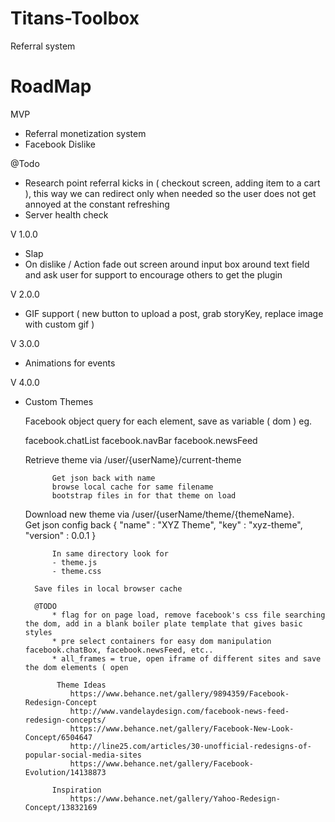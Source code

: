 # Titans-Toolbox
Referral system

# RoadMap

MVP
* Referral monetization system
* Facebook Dislike

@Todo 
* Research point referral kicks in ( checkout screen, adding item to a cart ), this way we can redirect only when needed so the user does not get annoyed at the constant refreshing
* Server health check

V 1.0.0
* Slap
* On dislike / Action fade out screen around input box around text field and ask user for support to encourage others to get the plugin

V 2.0.0 
* GIF support ( new button to upload a post, grab storyKey, replace image with custom gif )
    
V 3.0.0
* Animations for events

V 4.0.0
* Custom Themes

    Facebook object query for each element, save as variable ( dom ) eg.
    
    facebook.chatList
    facebook.navBar
    facebook.newsFeed

    Retrieve theme via /user/{userName}/current-theme
            
            Get json back with name
            browse local cache for same filename
            bootstrap files in for that theme on load

    Download new theme via /user/{userName/theme/{themeName}.   
        Get json config back 
            {
                "name" : "XYZ Theme",
                "key"  : "xyz-theme",
                "version" : 0.0.1
            }
            
            In same directory look for
            - theme.js
            - theme.css
            
        Save files in local browser cache
        
        @TODO 
            * flag for on page load, remove facebook's css file searching the dom, add in a blank boiler plate template that gives basic styles
            * pre select containers for easy dom manipulation facebook.chatBox, facebook.newsFeed, etc..
            * all_frames = true, open iframe of different sites and save the dom elements ( open
             
             Theme Ideas 
                https://www.behance.net/gallery/9894359/Facebook-Redesign-Concept
                http://www.vandelaydesign.com/facebook-news-feed-redesign-concepts/
                https://www.behance.net/gallery/Facebook-New-Look-Concept/6504647
                http://line25.com/articles/30-unofficial-redesigns-of-popular-social-media-sites
                https://www.behance.net/gallery/Facebook-Evolution/14138873
                
            Inspiration
                https://www.behance.net/gallery/Yahoo-Redesign-Concept/13832169
             
    